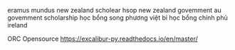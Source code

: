 eramus mundus
new zealand scholear hsop
new zealand govemment 
au govemment scholarship 
học bổng song phương việt bỉ 
học bổng chính phủ ireland 

ORC Opensource
https://excalibur-py.readthedocs.io/en/master/
